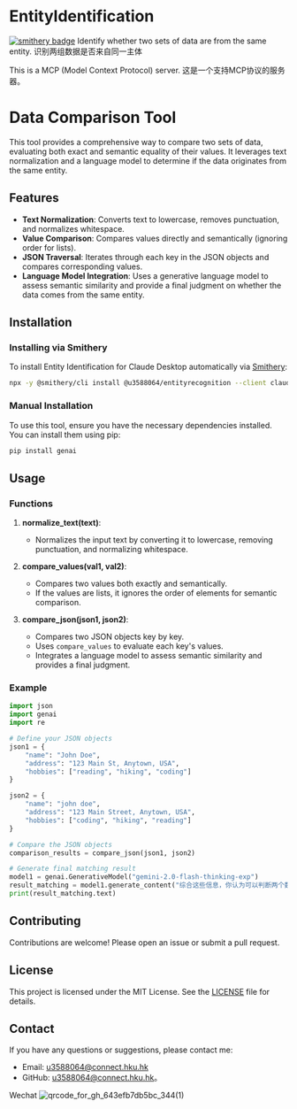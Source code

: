 # EntityIdentification
[![smithery badge](https://smithery.ai/badge/@u3588064/entityrecognition)](https://smithery.ai/server/@u3588064/entityrecognition)
Identify whether two sets of data are from the same entity. 识别两组数据是否来自同一主体

This is a MCP (Model Context Protocol) server. 这是一个支持MCP协议的服务器。


# Data Comparison Tool

This tool provides a comprehensive way to compare two sets of data, evaluating both exact and semantic equality of their values. It leverages text normalization and a language model to determine if the data originates from the same entity.

## Features

- **Text Normalization**: Converts text to lowercase, removes punctuation, and normalizes whitespace.
- **Value Comparison**: Compares values directly and semantically (ignoring order for lists).
- **JSON Traversal**: Iterates through each key in the JSON objects and compares corresponding values.
- **Language Model Integration**: Uses a generative language model to assess semantic similarity and provide a final judgment on whether the data comes from the same entity.

## Installation

### Installing via Smithery

To install Entity Identification for Claude Desktop automatically via [Smithery](https://smithery.ai/server/@u3588064/entityrecognition):

```bash
npx -y @smithery/cli install @u3588064/entityrecognition --client claude
```

### Manual Installation
To use this tool, ensure you have the necessary dependencies installed. You can install them using pip:

```bash
pip install genai
```

## Usage

### Functions

1. **normalize_text(text)**:
   - Normalizes the input text by converting it to lowercase, removing punctuation, and normalizing whitespace.

2. **compare_values(val1, val2)**:
   - Compares two values both exactly and semantically.
   - If the values are lists, it ignores the order of elements for semantic comparison.

3. **compare_json(json1, json2)**:
   - Compares two JSON objects key by key.
   - Uses `compare_values` to evaluate each key's values.
   - Integrates a language model to assess semantic similarity and provides a final judgment.

### Example

```python
import json
import genai
import re

# Define your JSON objects
json1 = {
    "name": "John Doe",
    "address": "123 Main St, Anytown, USA",
    "hobbies": ["reading", "hiking", "coding"]
}

json2 = {
    "name": "john doe",
    "address": "123 Main Street, Anytown, USA",
    "hobbies": ["coding", "hiking", "reading"]
}

# Compare the JSON objects
comparison_results = compare_json(json1, json2)

# Generate final matching result
model1 = genai.GenerativeModel("gemini-2.0-flash-thinking-exp")
result_matching = model1.generate_content("综合这些信息，你认为可以判断两个数据来自同一主体吗？"+json.dumps(comparison_results, ensure_ascii=False, indent=4))
print(result_matching.text)
```

## Contributing

Contributions are welcome! Please open an issue or submit a pull request.

## License

This project is licensed under the MIT License. See the [LICENSE](LICENSE) file for details.
## Contact

If you have any questions or suggestions, please contact me:
- Email: u3588064@connect.hku.hk
- GitHub: [u3588064@connect.hku.hk](mailto:u3588064@connect.hku.hk)。

Wechat
![qrcode_for_gh_643efb7db5bc_344(1)](https://github.com/u3588064/LLMemory/assets/53069671/8bb26c0f-4cab-438b-9f8c-16b1c26b3587)
